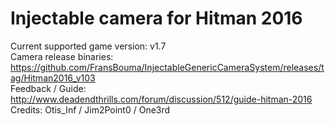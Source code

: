 Injectable camera for Hitman 2016
============================

Current supported game version: v1.7  
Camera release binaries: https://github.com/FransBouma/InjectableGenericCameraSystem/releases/tag/Hitman2016_v103  
Feedback / Guide: http://www.deadendthrills.com/forum/discussion/512/guide-hitman-2016  
Credits: Otis_Inf / Jim2Point0 / One3rd  
